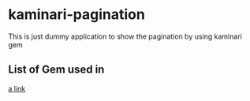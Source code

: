 # kaminari-pagination
This is just dummy application to show the pagination by using kaminari gem

## List of Gem used in

[a link](https://github.com/user/repo/blob/branch/other_file.md)
